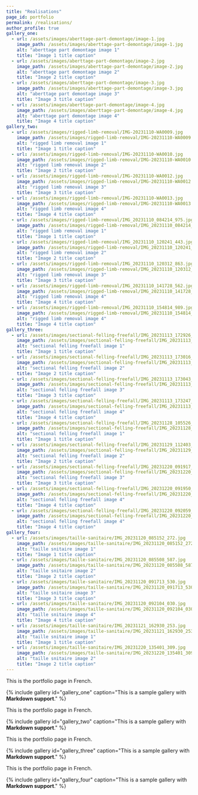 ```yaml
---
title: "Realisations"
page_id: portfolio
permalink: /realisations/
author_profile: true
gallery_one:
  - url: /assets/images/aberttage-part-demontage/image-1.jpg
    image_path: /assets/images/aberttage-part-demontage/image-1.jpg
    alt: "aberttage part demontage image 1"
    title: "Image 1 title caption"
  - url: /assets/images/aberttage-part-demontage/image-2.jpg
    image_path: /assets/images/aberttage-part-demontage/image-2.jpg
    alt: "aberttage part demontage image 2"
    title: "Image 2 title caption"
  - url: /assets/images/aberttage-part-demontage/image-3.jpg
    image_path: /assets/images/aberttage-part-demontage/image-3.jpg
    alt: "aberttage part demontage image 3"
    title: "Image 3 title caption"
  - url: /assets/images/aberttage-part-demontage/image-4.jpg
    image_path: /assets/images/aberttage-part-demontage/image-4.jpg
    alt: "aberttage part demontage image 4"
    title: "Image 4 title caption"
gallery_two:
  - url: /assets/images/rigged-limb-removal/IMG-20231110-WA0009.jpg
    image_path: /assets/images/rigged-limb-removal/IMG-20231110-WA0009.jpg
    alt: "rigged limb removal image 1"
    title: "Image 1 title caption"
  - url: /assets/images/rigged-limb-removal/IMG-20231110-WA0010.jpg
    image_path: /assets/images/rigged-limb-removal/IMG-20231110-WA0010.jpg
    alt: "rigged limb removal image 2"
    title: "Image 2 title caption"
  - url: /assets/images/rigged-limb-removal/IMG-20231110-WA0012.jpg
    image_path: /assets/images/rigged-limb-removal/IMG-20231110-WA0012.jpg
    alt: "rigged limb removal image 3"
    title: "Image 3 title caption"
  - url: /assets/images/rigged-limb-removal/IMG-20231110-WA0013.jpg
    image_path: /assets/images/rigged-limb-removal/IMG-20231110-WA0013.jpg
    alt: "rigged limb removal image 4"
    title: "Image 4 title caption"
  - url: /assets/images/rigged-limb-removal/IMG_20231110_084214_975.jpg
    image_path: /assets/images/rigged-limb-removal/IMG_20231110_084214_975.jpg
    alt: "rigged limb removal image 1"
    title: "Image 1 title caption"
  - url: /assets/images/rigged-limb-removal/IMG_20231110_120241_443.jpg
    image_path: /assets/images/rigged-limb-removal/IMG_20231110_120241_443.jpg
    alt: "rigged limb removal image 2"
    title: "Image 2 title caption"
  - url: /assets/images/rigged-limb-removal/IMG_20231110_120312_863.jpg
    image_path: /assets/images/rigged-limb-removal/IMG_20231110_120312_863.jpg
    alt: "rigged limb removal image 3"
    title: "Image 3 title caption"
  - url: /assets/images/rigged-limb-removal/IMG_20231110_141728_562.jpg
    image_path: /assets/images/rigged-limb-removal/IMG_20231110_141728_562.jpg
    alt: "rigged limb removal image 4"
    title: "Image 4 title caption"
  - url: /assets/images/rigged-limb-removal/IMG_20231110_154814_989.jpg
    image_path: /assets/images/rigged-limb-removal/IMG_20231110_154814_989.jpg
    alt: "rigged limb removal image 4"
    title: "Image 4 title caption"
gallery_three:
  - url: /assets/images/sectional-felling-freefall/IMG_20231113_172926_931.jpg
    image_path: /assets/images/sectional-felling-freefall/IMG_20231113_172926_931.jpg
    alt: "sectional felling freefall image 1"
    title: "Image 1 title caption"
  - url: /assets/images/sectional-felling-freefall/IMG_20231113_173016_227.jpg
    image_path: /assets/images/sectional-felling-freefall/IMG_20231113_173016_227.jpg
    alt: "sectional felling freefall image 2"
    title: "Image 2 title caption"
  - url: /assets/images/sectional-felling-freefall/IMG_20231113_173043_059.jpg
    image_path: /assets/images/sectional-felling-freefall/IMG_20231113_173043_059.jpg
    alt: "sectional felling freefall image 3"
    title: "Image 3 title caption"
  - url: /assets/images/sectional-felling-freefall/IMG_20231113_173247_200.jpg
    image_path: /assets/images/sectional-felling-freefall/IMG_20231113_173247_200.jpg
    alt: "sectional felling freefall image 4"
    title: "Image 4 title caption"
  - url: /assets/images/sectional-felling-freefall/IMG_20231128_105526_457.jpg
    image_path: /assets/images/sectional-felling-freefall/IMG_20231128_105526_457.jpg
    alt: "sectional felling freefall image 1"
    title: "Image 1 title caption"
  - url: /assets/images/sectional-felling-freefall/IMG_20231129_112403_972.jpg
    image_path: /assets/images/sectional-felling-freefall/IMG_20231129_112403_972.jpg
    alt: "sectional felling freefall image 2"
    title: "Image 2 title caption"
  - url: /assets/images/sectional-felling-freefall/IMG_20231220_091917_061.jpg
    image_path: /assets/images/sectional-felling-freefall/IMG_20231220_091917_061.jpg
    alt: "sectional felling freefall image 3"
    title: "Image 3 title caption"
  - url: /assets/images/sectional-felling-freefall/IMG_20231220_091950_089.jpg
    image_path: /assets/images/sectional-felling-freefall/IMG_20231220_091950_089.jpg
    alt: "sectional felling freefall image 4"
    title: "Image 4 title caption"
  - url: /assets/images/sectional-felling-freefall/IMG_20231220_092059_387.jpg
    image_path: /assets/images/sectional-felling-freefall/IMG_20231220_092059_387.jpg
    alt: "sectional felling freefall image 4"
    title: "Image 4 title caption"
gallery_four:
  - url: /assets/images/taille-sanitaire/IMG_20231120_085152_272.jpg
    image_path: /assets/images/taille-sanitaire/IMG_20231120_085152_272.jpg
    alt: "taille snitaire image 1"
    title: "Image 1 title caption"
  - url: /assets/images/taille-sanitaire/IMG_20231120_085508_587.jpg
    image_path: /assets/images/taille-sanitaire/IMG_20231120_085508_587.jpg
    alt: "taille snitaire image 2"
    title: "Image 2 title caption"
  - url: /assets/images/taille-sanitaire/IMG_20231120_091713_530.jpg
    image_path: /assets/images/taille-sanitaire/IMG_20231120_091713_530.jpg
    alt: "taille snitaire image 3"
    title: "Image 3 title caption"
  - url: /assets/images/taille-sanitaire/IMG_20231120_092104_030.jpg
    image_path: /assets/images/taille-sanitaire/IMG_20231120_092104_030.jpg
    alt: "taille snitaire image 4"
    title: "Image 4 title caption"
  - url: /assets/images/taille-sanitaire/IMG_20231121_162930_253.jpg
    image_path: /assets/images/taille-sanitaire/IMG_20231121_162930_253.jpg
    alt: "taille snitaire image 1"
    title: "Image 1 title caption"
  - url: /assets/images/taille-sanitaire/IMG_20231220_135401_309.jpg
    image_path: /assets/images/taille-sanitaire/IMG_20231220_135401_309.jpg
    alt: "taille snitaire image 2"
    title: "Image 2 title caption"
---
```


This is the portfolio page in French.

{% include gallery id="gallery_one" caption="This is a sample gallery with **Markdown support**." %}

This is the portfolio page in French.

{% include gallery id="gallery_two" caption="This is a sample gallery with **Markdown support**." %}

This is the portfolio page in French.

{% include gallery id="gallery_three" caption="This is a sample gallery with **Markdown support**." %}

This is the portfolio page in French.

{% include gallery id="gallery_four" caption="This is a sample gallery with **Markdown support**." %}
